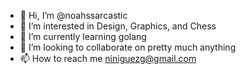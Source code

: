 - 👋 Hi, I’m @noahssarcastic
- 👀 I’m interested in Design, Graphics, and Chess
- 🌱 I’m currently learning golang
- 💞️ I’m looking to collaborate on pretty much anything
- 📫 How to reach me niniguezg@gmail.com

<!---
noahssarcastic/noahssarcastic is a ✨ special ✨ repository because its `README.md` (this file) appears on your GitHub profile.
You can click the Preview link to take a look at your changes.
--->
